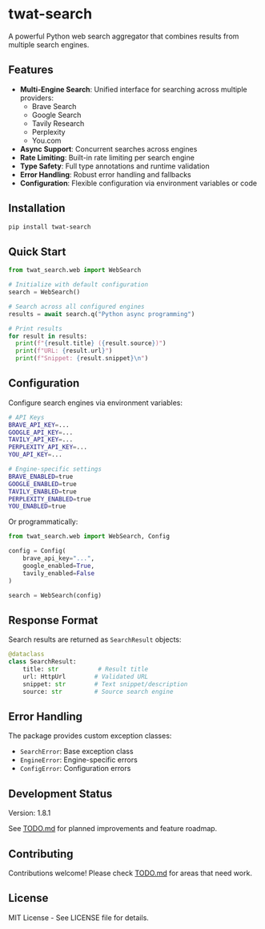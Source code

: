 # twat-search

A powerful Python web search aggregator that combines results from multiple search engines.

## Features

- **Multi-Engine Search**: Unified interface for searching across multiple providers:
  - Brave Search
  - Google Search 
  - Tavily Research
  - Perplexity
  - You.com
- **Async Support**: Concurrent searches across engines
- **Rate Limiting**: Built-in rate limiting per search engine
- **Type Safety**: Full type annotations and runtime validation
- **Error Handling**: Robust error handling and fallbacks
- **Configuration**: Flexible configuration via environment variables or code

## Installation

```bash
pip install twat-search
```

## Quick Start

```python
from twat_search.web import WebSearch

# Initialize with default configuration
search = WebSearch()

# Search across all configured engines
results = await search.q("Python async programming")

# Print results
for result in results:
  print(f"{result.title} ({result.source})")
  print(f"URL: {result.url}")
  print(f"Snippet: {result.snippet}\n")
```

## Configuration

Configure search engines via environment variables:

```bash
# API Keys
BRAVE_API_KEY=...
GOOGLE_API_KEY=...
TAVILY_API_KEY=...
PERPLEXITY_API_KEY=...
YOU_API_KEY=...

# Engine-specific settings
BRAVE_ENABLED=true
GOOGLE_ENABLED=true
TAVILY_ENABLED=true
PERPLEXITY_ENABLED=true
YOU_ENABLED=true
```

Or programmatically:

```python
from twat_search.web import WebSearch, Config

config = Config(
    brave_api_key="...",
    google_enabled=True,
    tavily_enabled=False
)

search = WebSearch(config)
```

## Response Format

Search results are returned as `SearchResult` objects:

```python
@dataclass
class SearchResult:
    title: str           # Result title
    url: HttpUrl        # Validated URL
    snippet: str        # Text snippet/description  
    source: str         # Source search engine
```

## Error Handling

The package provides custom exception classes:

- `SearchError`: Base exception class
- `EngineError`: Engine-specific errors
- `ConfigError`: Configuration errors

## Development Status

Version: 1.8.1

See [TODO.md](TODO.md) for planned improvements and feature roadmap.

## Contributing

Contributions welcome! Please check [TODO.md](TODO.md) for areas that need work.

## License

MIT License - See LICENSE file for details.

